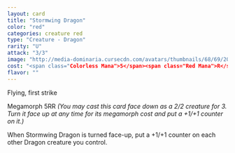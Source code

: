 ```yaml
---
layout: card
title: "Stormwing Dragon"
color: "red"
categories: creature red
type: "Creature - Dragon"
rarity: "U"
attack: "3/3"
image: "http://media-dominaria.cursecdn.com/avatars/thumbnails/68/69/200/283/635612512920623700.png"
cost: "<span class="Colorless Mana">5</span><span class="Red Mana">R</span>"
flavor: ""
---
```


Flying, first strike

Megamorph <span class="tip mana-icon mana-colorless-05" title="5 Colorless Mana">5</span><span class="tip mana-icon mana-red" title="1 Red Mana">R</span><span class="tip mana-icon mana-red" title="1 Red Mana">R</span> <em>(You may cast this card face down as a 2/2 creature for <span class="tip mana-icon mana-colorless-03" title="3 Colorless Mana">3</span>. Turn it face up at any time for its megamorph cost and put a +1/+1 counter on it.)</em>

When Stormwing Dragon is turned face-up, put a +1/+1 counter on each other Dragon creature you control.
